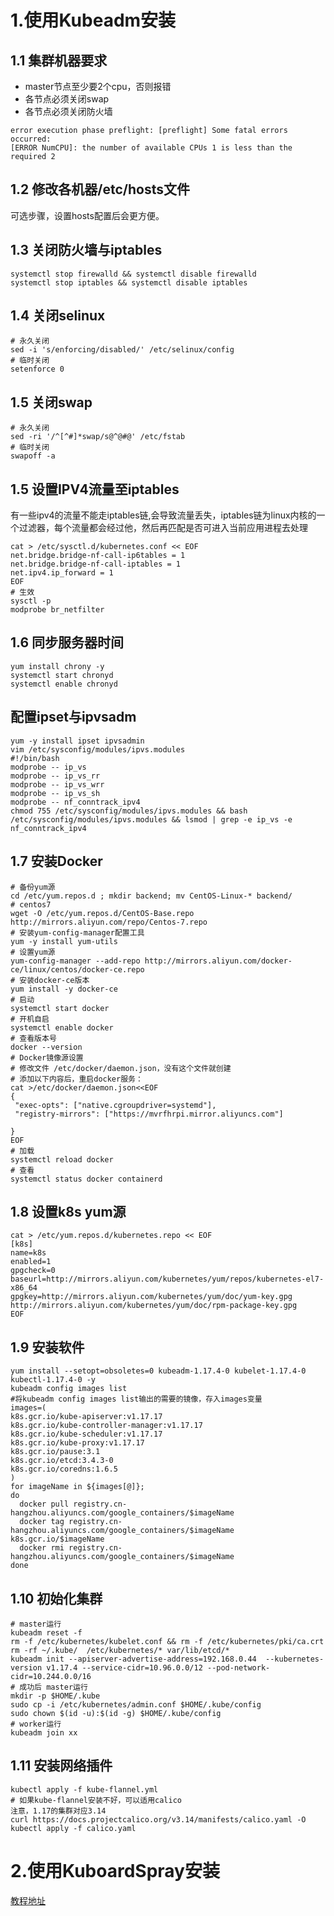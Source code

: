 # 1.使用Kubeadm安装
## 1.1 集群机器要求
* master节点至少要2个cpu，否则报错
* 各节点必须关闭swap
* 各节点必须关闭防火墙
```text
error execution phase preflight: [preflight] Some fatal errors occurred:
[ERROR NumCPU]: the number of available CPUs 1 is less than the required 2
```
## 1.2 修改各机器/etc/hosts文件
可选步骤，设置hosts配置后会更方便。
## 1.3 关闭防火墙与iptables
```shell
systemctl stop firewalld && systemctl disable firewalld 
systemctl stop iptables && systemctl disable iptables
```
## 1.4 关闭selinux
```shell
# 永久关闭
sed -i 's/enforcing/disabled/' /etc/selinux/config 
# 临时关闭
setenforce 0 
```
## 1.5 关闭swap
```shell
# 永久关闭
sed -ri '/^[^#]*swap/s@^@#@' /etc/fstab
# 临时关闭
swapoff -a 
```
## 1.5 设置IPV4流量至iptables
有一些ipv4的流量不能走iptables链,会导致流量丢失，iptables链为linux内核的一个过滤器，每个流量都会经过他，然后再匹配是否可进入当前应用进程去处理
```shell
cat > /etc/sysctl.d/kubernetes.conf << EOF
net.bridge.bridge-nf-call-ip6tables = 1
net.bridge.bridge-nf-call-iptables = 1
net.ipv4.ip_forward = 1
EOF
# 生效
sysctl -p
modprobe br_netfilter
```
## 1.6 同步服务器时间
```shell
yum install chrony -y
systemctl start chronyd
systemctl enable chronyd
```
## 配置ipset与ipvsadm
```shell
yum -y install ipset ipvsadmin  
vim /etc/sysconfig/modules/ipvs.modules
#!/bin/bash 
modprobe -- ip_vs 
modprobe -- ip_vs_rr 
modprobe -- ip_vs_wrr 
modprobe -- ip_vs_sh 
modprobe -- nf_conntrack_ipv4  
chmod 755 /etc/sysconfig/modules/ipvs.modules && bash /etc/sysconfig/modules/ipvs.modules && lsmod | grep -e ip_vs -e nf_conntrack_ipv4
```
## 1.7 安装Docker
```shell
# 备份yum源
cd /etc/yum.repos.d ; mkdir backend; mv CentOS-Linux-* backend/
# centos7
wget -O /etc/yum.repos.d/CentOS-Base.repo http://mirrors.aliyun.com/repo/Centos-7.repo
# 安装yum-config-manager配置工具
yum -y install yum-utils
# 设置yum源
yum-config-manager --add-repo http://mirrors.aliyun.com/docker-ce/linux/centos/docker-ce.repo
# 安装docker-ce版本
yum install -y docker-ce
# 启动
systemctl start docker
# 开机自启
systemctl enable docker
# 查看版本号
docker --version
# Docker镜像源设置
# 修改文件 /etc/docker/daemon.json，没有这个文件就创建
# 添加以下内容后，重启docker服务：
cat >/etc/docker/daemon.json<<EOF
{
 "exec-opts": ["native.cgroupdriver=systemd"],
 "registry-mirrors": ["https://mvrfhrpi.mirror.aliyuncs.com"]
 
}
EOF
# 加载
systemctl reload docker
# 查看
systemctl status docker containerd
```
## 1.8 设置k8s yum源
```shell
cat > /etc/yum.repos.d/kubernetes.repo << EOF
[k8s]
name=k8s
enabled=1
gpgcheck=0
baseurl=http://mirrors.aliyun.com/kubernetes/yum/repos/kubernetes-el7-x86_64
gpgkey=http://mirrors.aliyun.com/kubernetes/yum/doc/yum-key.gpg http://mirrors.aliyun.com/kubernetes/yum/doc/rpm-package-key.gpg
EOF
```
## 1.9 安装软件
```shell
yum install --setopt=obsoletes=0 kubeadm-1.17.4-0 kubelet-1.17.4-0 kubectl-1.17.4-0 -y
kubeadm config images list
#将kubeadm config images list输出的需要的镜像，存入images变量
images=(
k8s.gcr.io/kube-apiserver:v1.17.17
k8s.gcr.io/kube-controller-manager:v1.17.17
k8s.gcr.io/kube-scheduler:v1.17.17
k8s.gcr.io/kube-proxy:v1.17.17
k8s.gcr.io/pause:3.1
k8s.gcr.io/etcd:3.4.3-0
k8s.gcr.io/coredns:1.6.5
)
for imageName in ${images[@]}; 
do
  docker pull registry.cn-hangzhou.aliyuncs.com/google_containers/$imageName  
  docker tag registry.cn-hangzhou.aliyuncs.com/google_containers/$imageName k8s.gcr.io/$imageName 
  docker rmi registry.cn-hangzhou.aliyuncs.com/google_containers/$imageName 
done
```
## 1.10 初始化集群
```shell
# master运行
kubeadm reset -f
rm -f /etc/kubernetes/kubelet.conf && rm -f /etc/kubernetes/pki/ca.crt
rm -rf ~/.kube/  /etc/kubernetes/* var/lib/etcd/* 
kubeadm init --apiserver-advertise-address=192.168.0.44  --kubernetes-version v1.17.4 --service-cidr=10.96.0.0/12 --pod-network-cidr=10.244.0.0/16
# 成功后 master运行
mkdir -p $HOME/.kube
sudo cp -i /etc/kubernetes/admin.conf $HOME/.kube/config
sudo chown $(id -u):$(id -g) $HOME/.kube/config
# worker运行
kubeadm join xx
```
## 1.11 安装网络插件
```shell
kubectl apply -f kube-flannel.yml
# 如果kube-flannel安装不好，可以适用calico
注意，1.17的集群对应3.14
curl https://docs.projectcalico.org/v3.14/manifests/calico.yaml -O
kubectl apply -f calico.yaml
```


# 2.使用KuboardSpray安装
[教程地址](https://www.kuboard.cn/install/install-k8s.html#kuboard-spray)